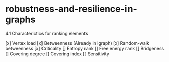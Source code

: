 # robustness-and-resilience-in-graphs

4.1 Characterictics for ranking elements

[x] Vertex load
[x] Betweenness (Already in igraph)
[x] Random-walk betweenness
[x] Criticality
[] Entropy rank
[] Free energy rank
[] Bridgeness
[] Covering degree
[] Covering index
[] Sensitivity
